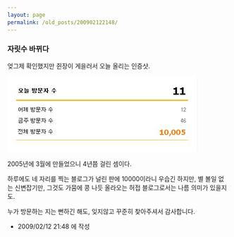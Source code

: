 ```yaml
---
layout: page
permalink: /old_posts/200902122148/
---
```


### 자릿수 바뀌다

엊그제 확인했지만 쥔장이 게을러서 오늘 올리는 인증샷.

![c0003499_4994197dd9e97.jpg](200902122148/c0003499_4994197dd9e97.jpg)

2005년에 3월에 만들었으니 4년쯤 걸린 셈이다.

하루에도 네 자리를 찍는 블로그가 널린 판에 10000이라니 우습긴 하지만, 
별 볼일 없는 신변잡기만, 그것도 가뭄에 콩 나듯 올라오는 허접 블로그로서는 나름 의미가 있을지도.

누가 방문하는 지는 뻔하긴 해도, 잊지않고 꾸준히 찾아주셔서 감사합니다.





- 2009/02/12 21:48 에 작성